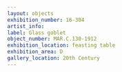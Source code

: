 ```yaml
---
layout: objects
exhibition_number: 16-304
artist_info: 
label: Glass goblet
object_number: MAR.C.130-1912
exhibition_location: feasting table
exhibition_area: D
gallery_location: 20th Century
---
```

